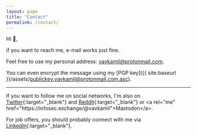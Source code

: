 ```yaml
---
layout: page
title: "Contact"
permalink: /contact/
---
```


Hi 👋,

if you want to reach me, e-mail works just fine.

Feel free to use my personal address: [vavkamil@protonmail.com](mailto:vavkamil@protonmail.com).

You can even encrypt the message using my [PGP key]({{ site.baseurl }}/assets/publickey.vavkamil@protonmail.com.asc).

<hr>

If you want to follow me on social networks, I'm also on [Twitter](https://twitter.com/vavkamil){:target="_blank"} and [Reddit](https://reddit.com/u/_vavkamil_){:target="_blank"} or <a rel="me" href="https://infosec.exchange/@vavkamil">Mastodon</a>.

For job offers, you should probably connect with me via [LinkedIn](https://linkedin.com/in/vavkamil){:target="_blank"}.
